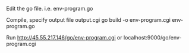 Edit
the go file. i.e. env-program.go

Compile, specify output file output.cgi
go build -o env-program.cgi env-program.go

Run
http://45.55.217.146/go/env-program.cgi or localhost:9000/go/env-program.cgi

